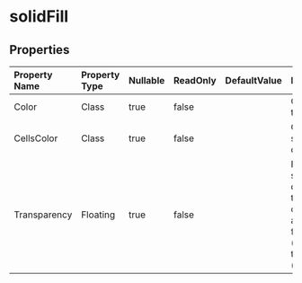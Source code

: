 # **solidFill**

 

## **Properties**

| Property Name | Property Type | Nullable |  ReadOnly | DefaultValue | Description | 
| :- | :- | :- |:- |  :- | :- |
|Color|Class|true|false |  |Gets or sets the . |
|CellsColor|Class|true|false |  |Gets and sets the  object. |
|Transparency|Floating|true|false |  |Returns or sets the degree of transparency of the area as a value from 0.0 (opaque) through 1.0 (clear). |

